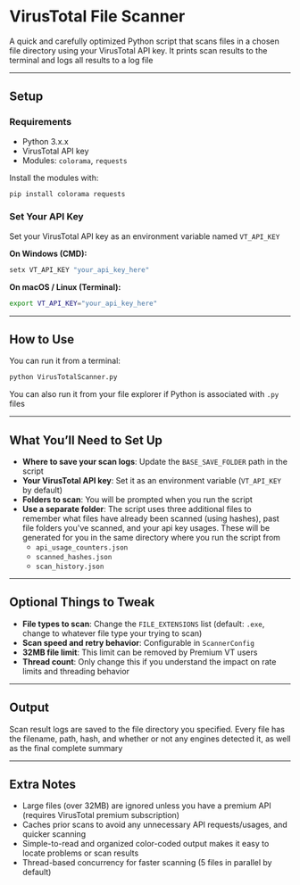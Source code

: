# VirusTotal File Scanner

A quick and carefully optimized Python script that scans files in a chosen file directory using your VirusTotal API key. It prints scan results to the terminal and logs all results to a log file

---

## Setup

### Requirements
- Python 3.x.x
- VirusTotal API key
- Modules: `colorama`, `requests`

Install the modules with:
```bash
pip install colorama requests
```

### Set Your API Key
Set your VirusTotal API key as an environment variable named `VT_API_KEY`

**On Windows (CMD):**
```cmd
setx VT_API_KEY "your_api_key_here"
```

**On macOS / Linux (Terminal):**
```bash
export VT_API_KEY="your_api_key_here"
```

---

## How to Use

You can run it from a terminal:
```bash
python VirusTotalScanner.py
```

You can also run it from your file explorer if Python is associated with `.py` files

---

## What You’ll Need to Set Up

- **Where to save your scan logs**: Update the `BASE_SAVE_FOLDER` path in the script
- **Your VirusTotal API key**: Set it as an environment variable (`VT_API_KEY` by default)
- **Folders to scan**: You will be prompted when you run the script
- **Use a separate folder**: The script uses three additional files to remember what files have already been scanned (using hashes), past file folders you've scanned, and your api key usages. These will be generated for you in the same directory where you run the script from
  - `api_usage_counters.json`
  - `scanned_hashes.json`
  - `scan_history.json`

----

## Optional Things to Tweak

- **File types to scan**: Change the `FILE_EXTENSIONS` list (default: `.exe`, change to whatever file type your trying to scan)
- **Scan speed and retry behavior**: Configurable in `ScannerConfig`
- **32MB file limit**: This limit can be removed by Premium VT users
- **Thread count**: Only change this if you understand the impact on rate limits and threading behavior

---

## Output

Scan result logs are saved to the file directory you specified. Every file has the filename, path, hash, and whether or not any engines detected it, as well as the final complete summary

---

## Extra Notes

- Large files (over 32MB) are ignored unless you have a premium API (requires VirusTotal premium subscription)
- Caches prior scans to avoid any unnecessary API requests/usages, and quicker scanning
- Simple-to-read and organized color-coded output makes it easy to locate problems or scan results
- Thread-based concurrency for faster scanning (5 files in parallel by default)
